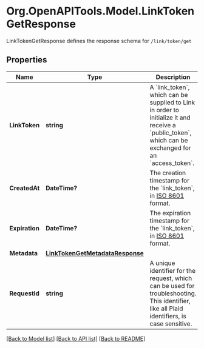 # Org.OpenAPITools.Model.LinkTokenGetResponse
LinkTokenGetResponse defines the response schema for `/link/token/get`

## Properties

Name | Type | Description | Notes
------------ | ------------- | ------------- | -------------
**LinkToken** | **string** | A &#x60;link_token&#x60;, which can be supplied to Link in order to initialize it and receive a &#x60;public_token&#x60;, which can be exchanged for an &#x60;access_token&#x60;. | 
**CreatedAt** | **DateTime?** | The creation timestamp for the &#x60;link_token&#x60;, in [ISO 8601](https://wikipedia.org/wiki/ISO_8601) format. | 
**Expiration** | **DateTime?** | The expiration timestamp for the &#x60;link_token&#x60;, in [ISO 8601](https://wikipedia.org/wiki/ISO_8601) format. | 
**Metadata** | [**LinkTokenGetMetadataResponse**](LinkTokenGetMetadataResponse.md) |  | 
**RequestId** | **string** | A unique identifier for the request, which can be used for troubleshooting. This identifier, like all Plaid identifiers, is case sensitive. | 

[[Back to Model list]](../README.md#documentation-for-models) [[Back to API list]](../README.md#documentation-for-api-endpoints) [[Back to README]](../README.md)

